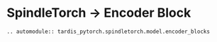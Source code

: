 # SpindleTorch -> Encoder Block
```{eval-rst}
.. automodule:: tardis_pytorch.spindletorch.model.encoder_blocks
```